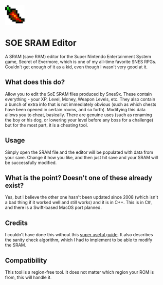 ![SOE SRAM Editor icon](https://raw.githubusercontent.com/HunterStanton/SOE-SRAM-Editor/master/readme_image.png)

# SOE SRAM Editor
A SRAM (save RAM) editor for the Super Nintendo Entertainment System game, Secret of Evermore, which is one of my all-time favorite SNES RPGs. Couldn't get enough of it as a kid, even though I wasn't very good at it.

## What does this do?
Allow you to edit the SoE SRAM files produced by Snes9x. These contain everything - your XP, Level, Money, Weapon Levels, etc. They also contain a bunch of extra info that is not immediately obvious (such as which chests have been opened in certain rooms, and so forth). Modifying this data allows you to cheat, basically. There are genuine uses (such as renaming the boy or his dog, or lowering your level before any boss for a challenge) but for the most part, it is a cheating tool.

## Usage
Simply open the SRAM file and the editor will be populated with data from your save. Change it how you like, and then just hit save and your SRAM will be successfully modified.

## What is the point? Doesn't one of these already exist?
Yes, but I believe the other one hasn't been updated since 2008 (which isn't a bad thing if it worked well and still works) and it is in C++. This is in C#, and there is a Swift-based MacOS port planned.

## Credits
I couldn't have done this without this [super useful guide](http://games.technoplaza.net/soesrame/sram-doc.txt). It also describes the sanity check algorithm, which I had to implement to be able to modify the SRAM.

## Compatibility
This tool is a region-free tool. It does not matter which region your ROM is from, this will handle it.